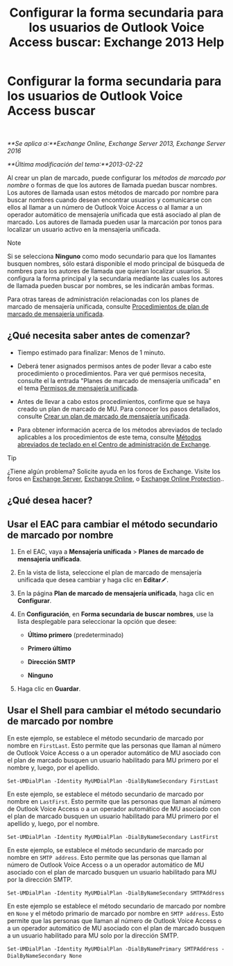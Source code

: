 ﻿---
title: 'Configurar la forma secundaria para los usuarios de Outlook Voice Access buscar: Exchange 2013 Help'
TOCTitle: Configurar la forma secundaria para los usuarios de Outlook Voice Access buscar
ms:assetid: 5cd4e0a0-d023-45a1-aa3c-b8dea6ec6d72
ms:mtpsurl: https://technet.microsoft.com/es-es/library/Aa998311(v=EXCHG.150)
ms:contentKeyID: 52061833
ms.date: 05/22/2018
mtps_version: v=EXCHG.150
ms.translationtype: MT
---

# Configurar la forma secundaria para los usuarios de Outlook Voice Access buscar

 

_**Se aplica a:**Exchange Online, Exchange Server 2013, Exchange Server 2016_

_**Última modificación del tema:**2013-02-22_

Al crear un plan de marcado, puede configurar los *métodos de marcado por nombre* o formas de que los autores de llamada puedan buscar nombres. Los autores de llamada usan estos métodos de marcado por nombre para buscar nombres cuando desean encontrar usuarios y comunicarse con ellos al llamar a un número de Outlook Voice Access o al llamar a un operador automático de mensajería unificada que está asociado al plan de marcado. Los autores de llamada pueden usar la marcación por tonos para localizar un usuario activo en la mensajería unificada.


> [!NOTE]
> Si se selecciona <STRONG>Ninguno</STRONG> como modo secundario para que los llamantes busquen nombres, sólo estará disponible el modo principal de búsqueda de nombres para los autores de llamada que quieran localizar usuarios. Si configura la forma principal y la secundaria mediante las cuales los autores de llamada pueden buscar por nombres, se les indicarán ambas formas.



Para otras tareas de administración relacionadas con los planes de marcado de mensajería unificada, consulte [Procedimientos de plan de marcado de mensajería unificada](um-dial-plan-procedures-exchange-2013-help.md).

## ¿Qué necesita saber antes de comenzar?

  - Tiempo estimado para finalizar: Menos de 1 minuto.

  - Deberá tener asignados permisos antes de poder llevar a cabo este procedimiento o procedimientos. Para ver qué permisos necesita, consulte el la entrada "Planes de marcado de mensajería unificada" en el tema [Permisos de mensajería unificada](unified-messaging-permissions-exchange-2013-help.md).

  - Antes de llevar a cabo estos procedimientos, confirme que se haya creado un plan de marcado de MU. Para conocer los pasos detallados, consulte [Crear un plan de marcado de mensajería unificada](create-a-um-dial-plan-exchange-2013-help.md).

  - Para obtener información acerca de los métodos abreviados de teclado aplicables a los procedimientos de este tema, consulte [Métodos abreviados de teclado en el Centro de administración de Exchange](keyboard-shortcuts-in-the-exchange-admin-center-exchange-online-protection-help.md).


> [!TIP]
> ¿Tiene algún problema? Solicite ayuda en los foros de Exchange. Visite los foros en <A href="https://go.microsoft.com/fwlink/p/?linkid=60612">Exchange Server</A>, <A href="https://go.microsoft.com/fwlink/p/?linkid=267542">Exchange Online</A>, o <A href="https://go.microsoft.com/fwlink/p/?linkid=285351">Exchange Online Protection</A>..



## ¿Qué desea hacer?

## Usar el EAC para cambiar el método secundario de marcado por nombre

1.  En el EAC, vaya a **Mensajería unificada** \> **Planes de marcado de mensajería unificada**.

2.  En la vista de lista, seleccione el plan de marcado de mensajería unificada que desea cambiar y haga clic en **Editar**![Icono Editar](images/Bb124582.6f53ccb2-1f13-4c02-bea0-30690e6ea71d(EXCHG.150).gif "Icono Editar").

3.  En la página **Plan de marcado de mensajería unificada**, haga clic en **Configurar**.

4.  En **Configuración**, en **Forma secundaria de buscar nombres**, use la lista desplegable para seleccionar la opción que desee:
    
      - **Último primero** (predeterminado)
    
      - **Primero último**
    
      - **Dirección SMTP**
    
      - **Ninguno**

5.  Haga clic en **Guardar**.

## Usar el Shell para cambiar el método secundario de marcado por nombre

En este ejemplo, se establece el método secundario de marcado por nombre en `FirstLast`. Esto permite que las personas que llaman al número de Outlook Voice Access o a un operador automático de MU asociado con el plan de marcado busquen un usuario habilitado para MU primero por el nombre y, luego, por el apellido.

    Set-UMDialPlan -Identity MyUMDialPlan -DialByNameSecondary FirstLast

En este ejemplo, se establece el método secundario de marcado por nombre en `LastFirst`. Esto permite que las personas que llaman al número de Outlook Voice Access o a un operador automático de MU asociado con el plan de marcado busquen un usuario habilitado para MU primero por el apellido y, luego, por el nombre.

    Set-UMDialPlan -Identity MyUMDialPlan -DialByNameSecondary LastFirst 

En este ejemplo, se establece el método secundario de marcado por nombre en `SMTP address`. Esto permite que las personas que llaman al número de Outlook Voice Access o a un operador automático de MU asociado con el plan de marcado busquen un usuario habilitado para MU por la dirección SMTP.

    Set-UMDialPlan -Identity MyUMDialPlan -DialByNameSecondary SMTPAddress 

En este ejemplo se establece el método secundario de marcado por nombre en `None` y el método primario de marcado por nombre en `SMTP address`. Esto permite que las personas que llaman al número de Outlook Voice Access o a un operador automático de MU asociado con el plan de marcado busquen a un usuario habilitado para MU solo por la dirección SMTP.

    Set-UMDialPlan -Identity MyUMDialPlan -DialByNamePrimary SMTPAddress -DialByNameSecondary None

